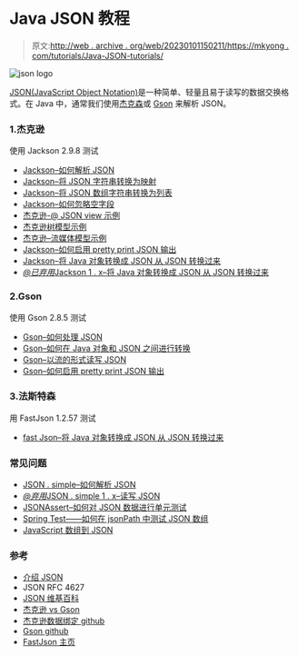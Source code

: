 # Java JSON 教程

> 原文:[http://web . archive . org/web/20230101150211/https://mkyong . com/tutorials/Java-JSON-tutorials/](http://web.archive.org/web/20230101150211/https://mkyong.com/tutorials/java-json-tutorials/)

![json logo](../Images/ac9559a185ae688a42fac5ce3c0fd20b.png)

[JSON(JavaScript Object Notation)](http://web.archive.org/web/20221230032444/https://json.org/)是一种简单、轻量且易于读写的数据交换格式。在 Java 中，通常我们使用[杰克森](http://web.archive.org/web/20221230032444/https://github.com/FasterXML/jackson-databind/)或 [Gson](http://web.archive.org/web/20221230032444/https://github.com/google/gson) 来解析 JSON。

### 1.杰克逊

使用 Jackson 2.9.8 测试

*   [Jackson–如何解析 JSON](http://web.archive.org/web/20221230032444/https://www.mkyong.com/java/jackson-how-to-parse-json/)
*   [Jackson–将 JSON 字符串转换为映射](http://web.archive.org/web/20221230032444/https://www.mkyong.com/java/how-to-convert-java-map-to-from-json-jackson/)
*   [Jackson–将 JSON 数组字符串转换为列表](http://web.archive.org/web/20221230032444/https://www.mkyong.com/java/jackson-convert-json-array-string-to-list/)
*   [Jackson–如何忽略空字段](http://web.archive.org/web/20221230032444/https://www.mkyong.com/java/jackson-how-to-ignore-null-fields/)
*   [杰克逊-@ JSON view 示例](http://web.archive.org/web/20221230032444/https://www.mkyong.com/java/jackson-jsonview-examples/)
*   [杰克逊树模型示例](http://web.archive.org/web/20221230032444/https://www.mkyong.com/java/jackson-tree-model-example/)
*   [杰克逊–流媒体模型示例](url=https://www.mkyong.com/java/jackson-streaming-api-to-read-and-write-json/)
*   [Jackson–如何启用 pretty print JSON 输出](http://web.archive.org/web/20221230032444/https://www.mkyong.com/java/how-to-enable-pretty-print-json-output-jackson/)
*   [Jackson–将 Java 对象转换成 JSON 从 JSON 转换过来](http://web.archive.org/web/20221230032444/https://www.mkyong.com/java/jackson-2-convert-java-object-to-from-json/)
*   [*@已弃用*Jackson 1 . x–将 Java 对象转换成 JSON 从 JSON 转换过来](http://web.archive.org/web/20221230032444/https://www.mkyong.com/java/how-to-convert-java-object-to-from-json-jackson/)

### 2.Gson

使用 Gson 2.8.5 测试

*   [Gson–如何处理 JSON](http://web.archive.org/web/20221230032444/https://www.mkyong.com/java/how-to-parse-json-with-gson/)
*   [Gson–如何在 Java 对象和 JSON 之间进行转换](http://web.archive.org/web/20221230032444/https://www.mkyong.com/java/how-do-convert-java-object-to-from-json-format-gson-api/)
*   [Gson–以流的形式读写 JSON](http://web.archive.org/web/20221230032444/https://www.mkyong.com/java/gson-streaming-to-read-and-write-json/)
*   [Gson–如何启用 pretty print JSON 输出](http://web.archive.org/web/20221230032444/https://www.mkyong.com/java/how-to-enable-pretty-print-json-output-gson/)

### 3.法斯特森

用 FastJson 1.2.57 测试

*   [fast Json–将 Java 对象转换成 JSON 从 JSON 转换过来](http://web.archive.org/web/20221230032444/https://www.mkyong.com/java/fastjson-convert-java-objects-to-from-json/)

### 常见问题

*   [JSON . simple–如何解析 JSON](http://web.archive.org/web/20221230032444/https://www.mkyong.com/java/json-simple-how-to-parse-json/)
*   [*@弃用*JSON . simple 1 . x–读写 JSON](http://web.archive.org/web/20221230032444/https://www.mkyong.com/java/json-simple-example-read-and-write-json/)
*   [JSONAssert–如何对 JSON 数据进行单元测试](http://web.archive.org/web/20221230032444/https://www.mkyong.com/java/jsonassert-how-to-unit-test-json-data/)
*   [Spring Test——如何在 jsonPath 中测试 JSON 数组](http://web.archive.org/web/20221230032444/https://www.mkyong.com/spring-boot/spring-test-how-to-test-a-json-array-in-jsonpath/)
*   [JavaScript 数组到 JSON](http://web.archive.org/web/20221230032444/https://www.mkyong.com/javascript/how-to-convert-javascript-array-to-json/)

### 参考

*   [介绍 JSON](http://web.archive.org/web/20221230032444/https://json.org/)
*   JSON RFC 4627
*   [JSON 维基百科](http://web.archive.org/web/20221230032444/https://en.wikipedia.org/wiki/JSON)
*   [杰克逊 vs Gson](http://web.archive.org/web/20221230032444/https://stackoverflow.com/questions/2378402/jackson-vs-gson)
*   [杰克逊数据绑定 github](http://web.archive.org/web/20221230032444/https://github.com/FasterXML/jackson-databind/)
*   [Gson github](http://web.archive.org/web/20221230032444/https://github.com/google/gson)
*   [FastJson 主页](http://web.archive.org/web/20221230032444/https://github.com/alibaba/fastjson)

<input type="hidden" id="mkyong-current-postId" value="9990">